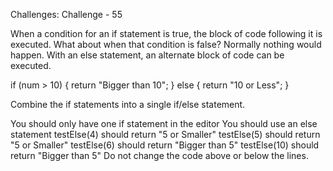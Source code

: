 Challenges: Challenge - 55

When a condition for an if statement is true, the block of code following it is executed. What about when that condition is false? Normally nothing would happen. With an else statement, an alternate block of code can be executed.

if (num > 10) {
  return "Bigger than 10";
} else {
  return "10 or Less";
}

Combine the if statements into a single if/else statement.

You should only have one if statement in the editor
You should use an else statement
testElse(4) should return "5 or Smaller"
testElse(5) should return "5 or Smaller"
testElse(6) should return "Bigger than 5"
testElse(10) should return "Bigger than 5"
Do not change the code above or below the lines.